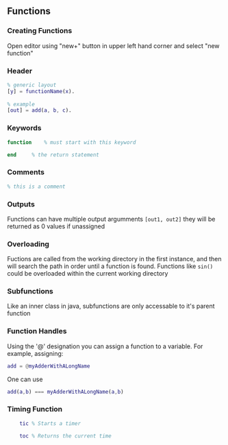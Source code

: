 ## Functions

### Creating Functions
Open editor using "new+" button in upper left hand corner and select "new function"

### Header
```matlab
% generic layout
[y] = functionName(x).
	
% example
[out] = add(a, b, c).
```

### Keywords
```matlab
function	% must start with this keyword

end		% the return statement
```
### Comments
```matlab
% this is a comment
```
### Outputs
Functions can have multiple output argumments `[out1, out2]` they will be returned as 0 values if unassigned

### Overloading
Fuctions are called from the working directory in the first instance, and then will search the path in order
until a function is found.  Functions like `sin()` could be overloaded within the current working directory

### Subfunctions
Like an inner class in java, subfunctions are only accessable to it's parent function

### Function Handles
Using the '@' designation you can assign a function to a variable.  For example, assigning:
```matlab
add = @myAdderWithALongName
```
One can use 
```matlab
add(a,b) === myAdderWithALongName(a,b)
```
### Timing Function
```matlab
	tic	% Starts a timer

	toc	% Returns the current time
```
